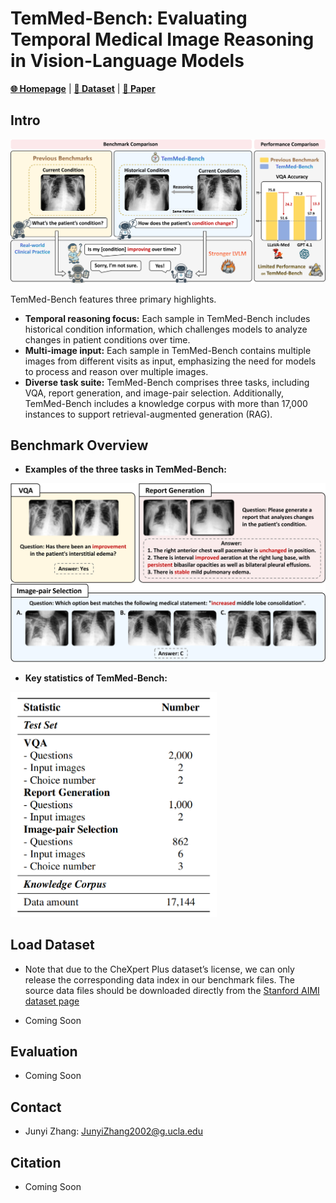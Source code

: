 
# TemMed-Bench: Evaluating Temporal Medical Image Reasoning in Vision-Language Models

[**🌐 Homepage**](https://temmedbench.github.io/) | [**🤗 Dataset**](https://huggingface.co/datasets/uclanlp/TemMed-Bench) | [**📖 Paper**](https://arxiv.org/abs/2509.25143)





## Intro

<img src="./misc/Teaser_Figure.png" width="750" />

TemMed-Bench features three primary highlights. 
- **Temporal reasoning focus:** Each sample in TemMed-Bench includes historical condition information, which challenges models to analyze changes in patient conditions over time.
- **Multi-image input:** Each sample in TemMed-Bench contains multiple images from different visits as input, emphasizing the need for models to process and reason over multiple images.
- **Diverse task suite:** TemMed-Bench comprises three tasks, including VQA, report generation, and image-pair selection. Additionally, TemMed-Bench includes a knowledge corpus with more than 17,000 instances to support retrieval-augmented generation (RAG).




## Benchmark Overview

- **Examples of the three tasks in TemMed-Bench:**

<img src="./misc/Task_Figure.png" width="700" />


- **Key statistics of TemMed-Bench:**

<img src="./misc/Data_Amount.png" width="330" />



<!-- 
## Results

<img src="./misc/Results.png" width="500" />

- We conducted extensive experiments on TemMed-Bench to evaluate six proprietary and six open-source LVLMs. The results show that most LVLMs lack the ability to analyze changes in patients’ conditions across temporal medical images. 

  - In the VQA task, GPT-4o-mini and Claude 3.5 Sonnet achieved accuracies of 79.15% and 69.90%, respectively, while most LVLMs scored below 60\%. For the more challenging tasks of report generation and image-pair selection, all LVLMs underperformed, with the highest average BLEU, ROUGE-L, and METEOR score at 20.67 for report generation and a top accuracy of 39.33% for image-pair selection in a three-option setting. These results reveal a fundamental gap in current LVLM training, i.e., lack of focus on temporal image reasoning.

- Given the limited performance of current LVLMs in tracking condition changes under the zero-shot setting, we adopt the Retrieval-Augmented Generation (RAG) framework for evaluation. In addition to augmenting the input with retrieved textual information, we further explore augmenting the input with both retrieved visual and textual modalities in the medical domain. 

  - Experimental results demonstrate that augmenting input with both visual and textual information substantially boosts performance for most models compared to text-only augmentation. Notably, HealthGPT exhibits an accuracy improvement of over 10% in the VQA task when augmented with multi-modal retrieved information. These results confirm that multi-modal retrieval augmentation provides more relevant medical information by retrieving images with similar conditions, highlighting its potential for input augmentation in the medical domain.
 -->

## Load Dataset

- Note that due to the CheXpert Plus dataset’s license, we can only release the corresponding data index in our benchmark files. The source data files should be downloaded directly from the [Stanford AIMI dataset page](https://stanfordaimi.azurewebsites.net/datasets/5158c524-d3ab-4e02-96e9-6ee9efc110a1)

- Coming Soon


## Evaluation 

- Coming Soon


## Contact

* Junyi Zhang: JunyiZhang2002@g.ucla.edu


## Citation

- Coming Soon
